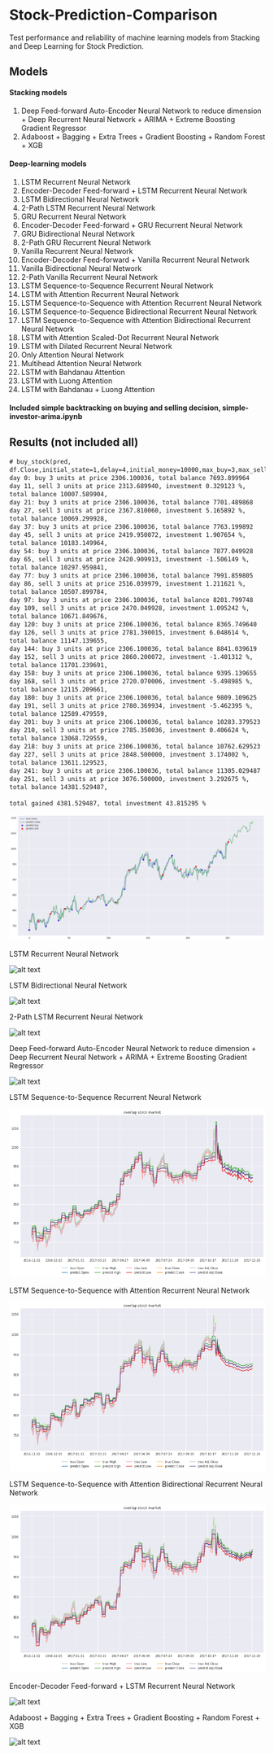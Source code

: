 # Stock-Prediction-Comparison
Test performance and reliability of machine learning models from Stacking and Deep Learning for Stock Prediction.

## Models

#### Stacking models
  1. Deep Feed-forward Auto-Encoder Neural Network to reduce dimension + Deep Recurrent Neural Network + ARIMA + Extreme Boosting Gradient Regressor
  2. Adaboost + Bagging + Extra Trees + Gradient Boosting + Random Forest + XGB

#### Deep-learning models
 1. LSTM Recurrent Neural Network
 2. Encoder-Decoder Feed-forward + LSTM Recurrent Neural Network
 3. LSTM Bidirectional Neural Network
 4. 2-Path LSTM Recurrent Neural Network
 5. GRU Recurrent Neural Network
 6. Encoder-Decoder Feed-forward + GRU Recurrent Neural Network
 7. GRU Bidirectional Neural Network
 8. 2-Path GRU Recurrent Neural Network
 9. Vanilla Recurrent Neural Network
 10. Encoder-Decoder Feed-forward + Vanilla Recurrent Neural Network
 11. Vanilla Bidirectional Neural Network
 12. 2-Path Vanilla Recurrent Neural Network
 13. LSTM Sequence-to-Sequence Recurrent Neural Network
 14. LSTM with Attention Recurrent Neural Network
 15. LSTM Sequence-to-Sequence with Attention Recurrent Neural Network
 16. LSTM Sequence-to-Sequence Bidirectional Recurrent Neural Network
 17. LSTM Sequence-to-Sequence with Attention Bidirectional Recurrent Neural Network
 18. LSTM with Attention Scaled-Dot Recurrent Neural Network
 19. LSTM with Dilated Recurrent Neural Network
 20. Only Attention Neural Network
 21. Multihead Attention Neural Network
 22. LSTM with Bahdanau Attention
 23. LSTM with Luong Attention
 24. LSTM with Bahdanau + Luong Attention

#### Included simple backtracking on buying and selling decision, simple-investor-arima.ipynb


## Results (not included all)

```text
# buy_stock(pred, df.Close,initial_state=1,delay=4,initial_money=10000,max_buy=3,max_sell=100)
day 0: buy 3 units at price 2306.100036, total balance 7693.899964
day 11, sell 3 units at price 2313.689940, investment 0.329123 %, total balance 10007.589904,
day 21: buy 3 units at price 2306.100036, total balance 7701.489868
day 27, sell 3 units at price 2367.810060, investment 5.165892 %, total balance 10069.299928,
day 37: buy 3 units at price 2306.100036, total balance 7763.199892
day 45, sell 3 units at price 2419.950072, investment 1.907654 %, total balance 10183.149964,
day 54: buy 3 units at price 2306.100036, total balance 7877.049928
day 65, sell 3 units at price 2420.909913, investment -1.506149 %, total balance 10297.959841,
day 77: buy 3 units at price 2306.100036, total balance 7991.859805
day 86, sell 3 units at price 2516.039979, investment 1.211621 %, total balance 10507.899784,
day 97: buy 3 units at price 2306.100036, total balance 8201.799748
day 109, sell 3 units at price 2470.049928, investment 1.095242 %, total balance 10671.849676,
day 120: buy 3 units at price 2306.100036, total balance 8365.749640
day 126, sell 3 units at price 2781.390015, investment 6.048614 %, total balance 11147.139655,
day 144: buy 3 units at price 2306.100036, total balance 8841.039619
day 152, sell 3 units at price 2860.200072, investment -1.401312 %, total balance 11701.239691,
day 158: buy 3 units at price 2306.100036, total balance 9395.139655
day 168, sell 3 units at price 2720.070006, investment -5.498985 %, total balance 12115.209661,
day 180: buy 3 units at price 2306.100036, total balance 9809.109625
day 191, sell 3 units at price 2780.369934, investment -5.462395 %, total balance 12589.479559,
day 201: buy 3 units at price 2306.100036, total balance 10283.379523
day 210, sell 3 units at price 2785.350036, investment 0.406624 %, total balance 13068.729559,
day 218: buy 3 units at price 2306.100036, total balance 10762.629523
day 227, sell 3 units at price 2848.500000, investment 3.174002 %, total balance 13611.129523,
day 241: buy 3 units at price 2306.100036, total balance 11305.029487
day 251, sell 3 units at price 3076.500000, investment 3.292675 %, total balance 14381.529487,

total gained 4381.529487, total investment 43.815295 %
```
![alt text](output/arima-investing.png)

LSTM Recurrent Neural Network

![alt text](https://raw.githubusercontent.com/huseinzol05/Stock-Prediction-Comparison/master/output/rnn-only.png)

LSTM Bidirectional Neural Network

![alt text](https://raw.githubusercontent.com/huseinzol05/Stock-Prediction-Comparison/master/output/download%20(1).png)

2-Path LSTM Recurrent Neural Network

![alt text](https://raw.githubusercontent.com/huseinzol05/Stock-Prediction-Comparison/master/output/download.png)

Deep Feed-forward Auto-Encoder Neural Network to reduce dimension + Deep Recurrent Neural Network + ARIMA + Extreme Boosting Gradient Regressor

![alt text](https://raw.githubusercontent.com/huseinzol05/Stock-Prediction-Comparison/master/output/stack-xgb.png)

LSTM Sequence-to-Sequence Recurrent Neural Network

![alt text](output/lstm-seq2seq.png)

LSTM Sequence-to-Sequence with Attention Recurrent Neural Network

![alt text](output/lstm-seq2seq-attention.png)

LSTM Sequence-to-Sequence with Attention Bidirectional Recurrent Neural Network

![alt text](output/lstm-seq2seq-bidirectional-attention.png)

Encoder-Decoder Feed-forward + LSTM Recurrent Neural Network

![alt text](https://raw.githubusercontent.com/huseinzol05/Stock-Prediction-Comparison/master/output/encoder-rnn.png)

Adaboost + Bagging + Extra Trees + Gradient Boosting + Random Forest + XGB

![alt text](https://raw.githubusercontent.com/huseinzol05/Stock-Prediction-Comparison/master/output/stack-ensemble.png)
